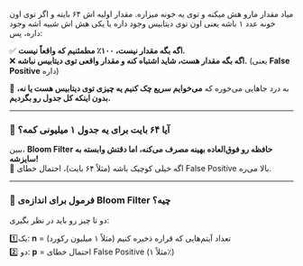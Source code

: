 میاد مقدار مارو هش میکنه و توی یه خونه میزاره. مقدار اولیه اش ۶۴ بایته و اگر توی اون خونه عدد ۱ باشه یعنی اون توی دیتابیس وجود داره یا یکی هش اش شبیه اشه وجود داره، پس:

✅ **اگه بگه مقدار نیست، ۱۰۰٪ مطمئنیم که واقعاً نیست.**  
❌ **اگه بگه مقدار هست، شاید اشتباه کنه و مقدار واقعی توی دیتابیس نباشه.** (یعنی **False Positive** داره)

🔹 به درد جاهایی می‌خوره که **می‌خوایم سریع چک کنیم یه چیزی توی دیتابیس هست یا نه، بدون اینکه کل جدول رو بگردیم.**

---

### **🔢 آیا ۶۴ بایت برای یه جدول ۱ میلیونی کمه؟**

ببین، **Bloom Filter حافظه رو فوق‌العاده بهینه مصرف می‌کنه، اما دقتش وابسته به سایزشه!**  
🔹 اگه خیلی کوچیک باشه (مثلاً ۶۴ بایت)، احتمال خطای False Positive بالا می‌ره.

---

### 📏 فرمول برای اندازه‌ی Bloom Filter چیه؟

دو تا چیز رو باید در نظر بگیری:

1️⃣یک: **n** = تعداد آیتم‌هایی که قراره ذخیره کنیم (مثلاً ۱ میلیون رکورد)  
2️⃣ دو: **p** = احتمال خطای False Positive (مثلاً ۱٪)
